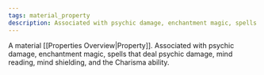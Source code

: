 ```yaml
---
tags: material_property
description: Associated with psychic damage, enchantment magic, spells that deal psychic damage, mind reading, mind shielding, and the Charisma ability.
---
```

A material [[Properties Overview|Property]]. Associated with psychic damage, enchantment magic, spells that deal psychic damage, mind reading, mind shielding, and the Charisma ability.